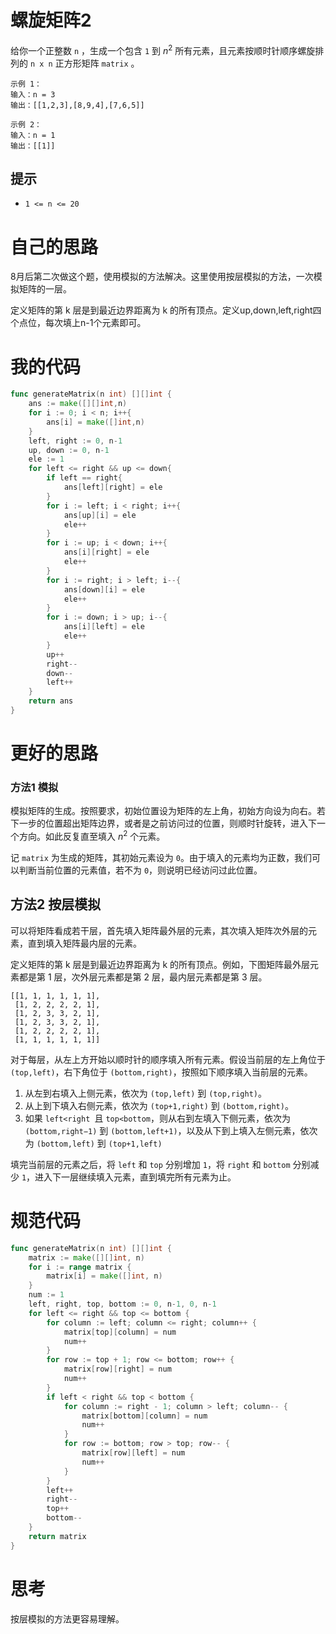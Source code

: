 # 螺旋矩阵2

给你一个正整数 `n` ，生成一个包含 `1` 到 $n^2$ 所有元素，且元素按顺时针顺序螺旋排列的 `n x n` 正方形矩阵 `matrix` 。

```
示例 1：
输入：n = 3
输出：[[1,2,3],[8,9,4],[7,6,5]]

示例 2：
输入：n = 1
输出：[[1]]
```

## 提示

- `1 <= n <= 20`

# 自己的思路

8月后第二次做这个题，使用模拟的方法解决。这里使用按层模拟的方法，一次模拟矩阵的一层。

定义矩阵的第 k 层是到最近边界距离为 k 的所有顶点。定义up,down,left,right四个点位，每次填上n-1个元素即可。

# 我的代码

```go
func generateMatrix(n int) [][]int {
    ans := make([][]int,n)
    for i := 0; i < n; i++{
        ans[i] = make([]int,n)
    }
    left, right := 0, n-1
    up, down := 0, n-1
    ele := 1
    for left <= right && up <= down{
        if left == right{
            ans[left][right] = ele
        }
        for i := left; i < right; i++{
            ans[up][i] = ele
            ele++
        }
        for i := up; i < down; i++{
            ans[i][right] = ele
            ele++
        }
        for i := right; i > left; i--{
            ans[down][i] = ele
            ele++
        }
        for i := down; i > up; i--{
            ans[i][left] = ele
            ele++
        }
        up++
        right--
        down--
        left++
    }
    return ans
}
```

# 更好的思路

### 方法1 模拟

模拟矩阵的生成。按照要求，初始位置设为矩阵的左上角，初始方向设为向右。若下一步的位置超出矩阵边界，或者是之前访问过的位置，则顺时针旋转，进入下一个方向。如此反复直至填入 $n^2$ 个元素。

记 `matrix` 为生成的矩阵，其初始元素设为 `0`。由于填入的元素均为正数，我们可以判断当前位置的元素值，若不为 `0`，则说明已经访问过此位置。

## 方法2 按层模拟

可以将矩阵看成若干层，首先填入矩阵最外层的元素，其次填入矩阵次外层的元素，直到填入矩阵最内层的元素。

定义矩阵的第 k 层是到最近边界距离为 k 的所有顶点。例如，下图矩阵最外层元素都是第 1 层，次外层元素都是第 2 层，最内层元素都是第 3 层。

```
[[1, 1, 1, 1, 1, 1],
 [1, 2, 2, 2, 2, 1],
 [1, 2, 3, 3, 2, 1],
 [1, 2, 3, 3, 2, 1],
 [1, 2, 2, 2, 2, 1],
 [1, 1, 1, 1, 1, 1]]
```

对于每层，从左上方开始以顺时针的顺序填入所有元素。假设当前层的左上角位于 `(top,left)`，右下角位于 `(bottom,right)`，按照如下顺序填入当前层的元素。

1. 从左到右填入上侧元素，依次为 `(top,left)` 到 `(top,right)`。
2. 从上到下填入右侧元素，依次为 `(top+1,right)` 到 `(bottom,right)`。
3. 如果 `left<right `且 `top<bottom`，则从右到左填入下侧元素，依次为 `(bottom,right−1)` 到 `(bottom,left+1)`，以及从下到上填入左侧元素，依次为 `(bottom,left)` 到 `(top+1,left)`


填完当前层的元素之后，将 `left` 和 `top` 分别增加 `1`，将 `right` 和 `bottom` 分别减少 `1`，进入下一层继续填入元素，直到填完所有元素为止。

# 规范代码

```go
func generateMatrix(n int) [][]int {
    matrix := make([][]int, n)
    for i := range matrix {
        matrix[i] = make([]int, n)
    }
    num := 1
    left, right, top, bottom := 0, n-1, 0, n-1
    for left <= right && top <= bottom {
        for column := left; column <= right; column++ {
            matrix[top][column] = num
            num++
        }
        for row := top + 1; row <= bottom; row++ {
            matrix[row][right] = num
            num++
        }
        if left < right && top < bottom {
            for column := right - 1; column > left; column-- {
                matrix[bottom][column] = num
                num++
            }
            for row := bottom; row > top; row-- {
                matrix[row][left] = num
                num++
            }
        }
        left++
        right--
        top++
        bottom--
    }
    return matrix
}
```

# 思考

按层模拟的方法更容易理解。


